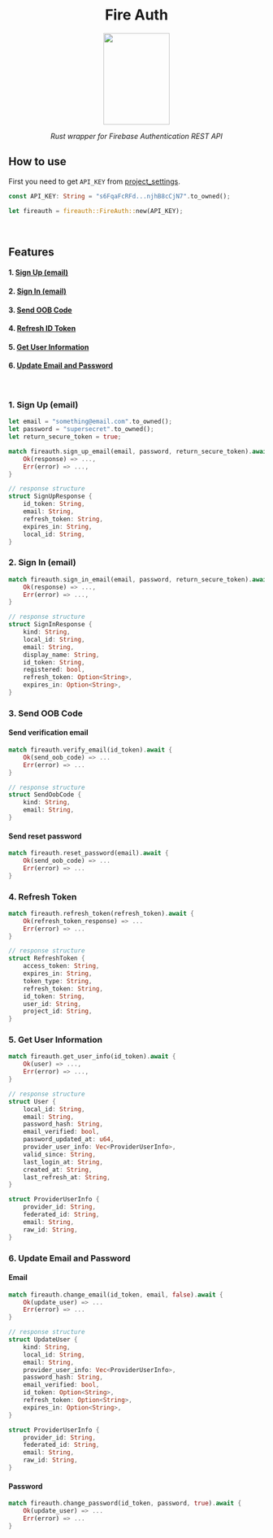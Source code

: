 <h1 align="center">Fire Auth</h1>  


<p align="center">
    <img src="https://raw.githubusercontent.com/nameshare/fireauth/master/logo.png" width="130" height="180">
</p>

<p align="center"><i>Rust wrapper for Firebase Authentication REST API</i></p>

## How to use

First you need to get `API_KEY` from [project_settings](https://console.firebase.google.com/project/_/settings/general/).

```rust
const API_KEY: String = "s6FqaFcRFd...njhB8cCjN7".to_owned();

let fireauth = fireauth::FireAuth::new(API_KEY);
```

<br/>

## Features
#### 1. [Sign Up (email)](#1-sign-up-email)
#### 2. [Sign In (email)](#2-sign-in-email)
#### 3. [Send OOB Code](#3-send-oob-code)
#### 4. [Refresh ID Token](#4-refresh-id-token)
#### 5. [Get User Information](#5-get-user-information)
#### 6. [Update Email and Password](#6-update-email-and-password)

<br/>

### 1. Sign Up (email)

```rust
let email = "something@email.com".to_owned();
let password = "supersecret".to_owned();
let return_secure_token = true;

match fireauth.sign_up_email(email, password, return_secure_token).await {
    Ok(response) => ...,
    Err(error) => ...,
}

// response structure
struct SignUpResponse {
    id_token: String,
    email: String,
    refresh_token: String,
    expires_in: String,
    local_id: String,
}
```

### 2. Sign In (email)
```rust
match fireauth.sign_in_email(email, password, return_secure_token).await {
    Ok(response) => ...,
    Err(error) => ...,
}

// response structure
struct SignInResponse {
    kind: String,
    local_id: String,
    email: String,
    display_name: String,
    id_token: String,
    registered: bool,
    refresh_token: Option<String>,
    expires_in: Option<String>,
}
```

### 3. Send OOB Code
#### Send verification email
```rust
match fireauth.verify_email(id_token).await {
    Ok(send_oob_code) => ...
    Err(error) => ...
}

// response structure
struct SendOobCode {
    kind: String,
    email: String,
}
```

#### Send reset password
```rust
match fireauth.reset_password(email).await {
    Ok(send_oob_code) => ...
    Err(error) => ...
}
```

### 4. Refresh Token
```rust
match fireauth.refresh_token(refresh_token).await {
    Ok(refresh_token_response) => ...
    Err(error) => ...
}

// response structure
struct RefreshToken {
    access_token: String,
    expires_in: String,
    token_type: String,
    refresh_token: String,
    id_token: String,
    user_id: String,
    project_id: String,
}
```

### 5. Get User Information
```rust
match fireauth.get_user_info(id_token).await {
    Ok(user) => ...,
    Err(error) => ...,
}

// response structure
struct User {
    local_id: String,
    email: String,
    password_hash: String,
    email_verified: bool,
    password_updated_at: u64,
    provider_user_info: Vec<ProviderUserInfo>,
    valid_since: String,
    last_login_at: String,
    created_at: String,
    last_refresh_at: String,
}

struct ProviderUserInfo {
    provider_id: String,
    federated_id: String,
    email: String,
    raw_id: String,
}
```

### 6. Update Email and Password

#### Email
```rust
match fireauth.change_email(id_token, email, false).await {
    Ok(update_user) => ...
    Err(error) => ...
}

// response structure
struct UpdateUser {
    kind: String,
    local_id: String,
    email: String,
    provider_user_info: Vec<ProviderUserInfo>,
    password_hash: String,
    email_verified: bool,
    id_token: Option<String>,
    refresh_token: Option<String>,
    expires_in: Option<String>,
}

struct ProviderUserInfo {
    provider_id: String,
    federated_id: String,
    email: String,
    raw_id: String,
}
```

#### Password
```rust
match fireauth.change_password(id_token, password, true).await {
    Ok(update_user) => ...
    Err(error) => ...
}
```
